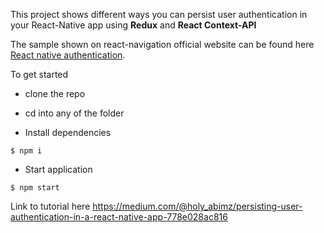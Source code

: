 This project shows different  ways you can persist user authentication in your React-Native app  using  **Redux** and **React Context-API**

 The sample shown on react-navigation official website can be found here  [React native authentication](https://reactnavigation.org/docs/en/auth-flow.html).


To get started

* clone the repo

* cd into any of the folder

* Install dependencies

```
$ npm i
```

* Start application

```
$ npm start
```

Link to tutorial here  https://medium.com/@holy_abimz/persisting-user-authentication-in-a-react-native-app-778e028ac816
